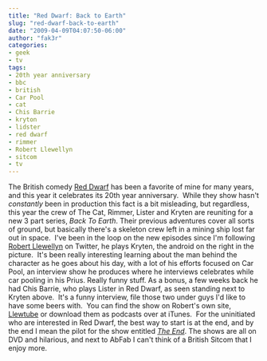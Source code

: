 ```yaml
---
title: "Red Dwarf: Back to Earth"
slug: "red-dwarf-back-to-earth"
date: "2009-04-09T04:07:50-06:00"
author: "fak3r"
categories:
- geek
- tv
tags:
- 20th year anniversary
- bbc
- british
- Car Pool
- cat
- Chis Barrie
- kryton
- lidster
- red dwarf
- rimmer
- Robert Llewellyn
- sitcom
- tv
---
```










The British comedy [Red Dwarf](http://www.reddwarf.co.uk) has been a favorite of mine for many years, and this year it celebrates its 20th year anniversary.  While they show hasn't *constantly* been in production this fact is a bit misleading, but regardless, this year the crew of The Cat, Rimmer, Lister and Kryten are reuniting for a new 3 part series, _Back To Earth_.<!-- more --> Their previous adventures cover all sorts of ground, but basically there's a skeleton crew left in a mining ship lost far out in space.  I've been in the loop on the new episodes since I'm following [Robert Llewellyn](http://twitter.com/bobbyllew) on Twitter, he plays Kryten, the android on the right in the picture.  It's been really interesting learning about the man behind the character as he goes about his day, with a lot of his efforts focused on Car Pool, an interview show he produces where he interviews celebrates while car pooling in his Prius.  Really funny stuff.  As a bonus, a few weeks back he had Chis Barrie, who plays Lister in Red Dwarf, as seen standing next to Kryten above.  It's a funny interview, file those two under guys I'd like to have some beers with.  You can find the show on Robert's own site, [Llewtube](http://www.llewtube.com/) or download them as podcasts over at iTunes.  For the uninitiated who are interested in Red Dwarf, the best way to start is at the end, and by the end I mean the pilot for the show entitled [_The End_](http://youtube.com/watch?v=jrnw243CCE4).  The shows are all on DVD and hilarious, and next to AbFab I can't think of a British Sitcom that I enjoy more.
